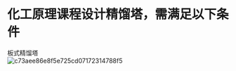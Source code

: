 # 化工原理课程设计精馏塔，需满足以下条件
板式精馏塔  
![c73aee86e8f5e725cd07172314788f5](https://user-images.githubusercontent.com/87980311/175810515-b09840e6-5778-42b7-badf-8bb208a8e966.png)
